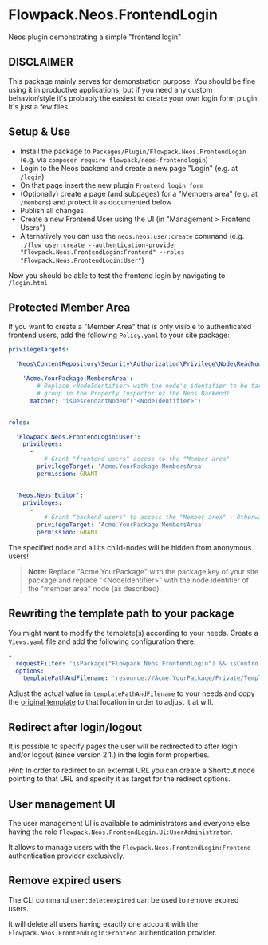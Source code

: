 Flowpack.Neos.FrontendLogin
===========================

Neos plugin demonstrating a simple "frontend login"

DISCLAIMER
----------

This package mainly serves for demonstration purpose. You should be fine using it in productive applications, but if you
need any custom behavior/style it's probably the easiest to create your own login form plugin. It's just a few files.

Setup & Use
-----------

* Install the package to ``Packages/Plugin/Flowpack.Neos.FrontendLogin`` (e.g. via ``composer require flowpack/neos-frontendlogin``)
* Login to the Neos backend and create a new page "Login" (e.g. at ``/login``)
* On that page insert the new plugin ``Frontend login form``
* (Optionally) create a page (and subpages) for a "Members area" (e.g. at ``/members``) and protect it as documented below
* Publish all changes
* Create a new Frontend User using the UI (in "Management > Frontend Users")
* Alternatively you can use the ``neos.neos:user:create`` command (e.g. ``./flow user:create --authentication-provider
  "Flowpack.Neos.FrontendLogin:Frontend" --roles "Flowpack.Neos.FrontendLogin:User"``)

Now you should be able to test the frontend login by navigating to ``/login.html``

Protected Member Area
---------------------

If you want to create a "Member Area" that is only visible to authenticated frontend users, add the following ``Policy.yaml`` to your site package:

```yaml
privilegeTargets:

  'Neos\ContentRepository\Security\Authorization\Privilege\Node\ReadNodePrivilege':

    'Acme.YourPackage:MembersArea':
        # Replace <NodeIdentifier> with the node's identifier to be targeted (you can see the identifier in the "Additional info"
        # group in the Property Inspector of the Neos Backend)
      matcher: 'isDescendantNodeOf("<NodeIdentifier>")'


roles:

  'Flowpack.Neos.FrontendLogin:User':
    privileges:
      -
          # Grant "frontend users" access to the "Member area"
        privilegeTarget: 'Acme.YourPackage:MembersArea'
        permission: GRANT


  'Neos.Neos:Editor':
    privileges:
      -
          # Grant "backend users" to access the "Member area" - Otherwise those pages would be hidden in the backend, too!
        privilegeTarget: 'Acme.YourPackage:MembersArea'
        permission: GRANT
```

The specified node and all its child-nodes will be hidden from anonymous users!

> **Note:** Replace "Acme.YourPackage" with the package key of your site package and replace "&lt;NodeIdentifier&gt;" with
> the node identifier of the "member area" node (as described).

Rewriting the template path to your package
-------------------------------------------

You might want to modify the template(s) according to your needs. Create a ``Views.yaml`` file and
add the following configuration there:

```yaml
-
  requestFilter: 'isPackage("Flowpack.Neos.FrontendLogin") && isController("Authentication") && isAction("index")'
  options:
    templatePathAndFilename: 'resource://Acme.YourPackage/Private/Templates/Authenticate/Index.html'
```

Adjust the actual value in ``templatePathAndFilename`` to your needs and copy the [original template](Resources/Private/Templates/Authentication/Index.html)
to that location in order to adjust it at will.

Redirect after login/logout
---------------------------

It is possible to specify pages the user will be redirected to after login and/or logout (since version 2.1.) in the login
form properties.

*Hint:* In order to redirect to an external URL you can create a Shortcut node pointing to that URL and specify it as target
for the redirect options.

User management UI
------------------

The user management UI is available to administrators and everyone else having the role `Flowpack.Neos.FrontendLogin.Ui:UserAdministrator`.

It allows to manage users with the `Flowpack.Neos.FrontendLogin:Frontend` authentication provider exclusively.

Remove expired users
--------------------

The CLI command `user:deleteexpired` can be used to remove expired users.

It will delete all users having exactly one account with the `Flowpack.Neos.FrontendLogin:Frontend` authentication provider.
